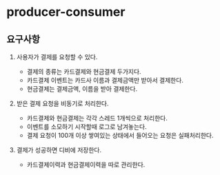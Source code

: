 # producer-consumer


## 요구사항


1. 사용자가 결제를 요청할 수 있다.
   - 결제의 종류는 카드결제와 현금결제 두가지다.
   - 카드결제 이벤트는 카드사 이름과 결제금액만 받아서 결제한다.
   - 현금결제는 결제금액, 이름을 받아 결제한다.

2. 받은 결제 요청을 비동기로 처리한다.
    - 카드결제와 현금결제는 각각 스레드 1개씩으로 처리한다.
    - 이벤트를 소모하기 시작할때 로그로 남겨놓는다.
    - 결제 요청이 100개 이상 쌓여있는 상태에서 들어오는 요청은 실패처리한다.

3. 결제가 성공하면 디비에 저장한다.
    - 카드결제이력과 현금결제이력을 따로 관리한다.


